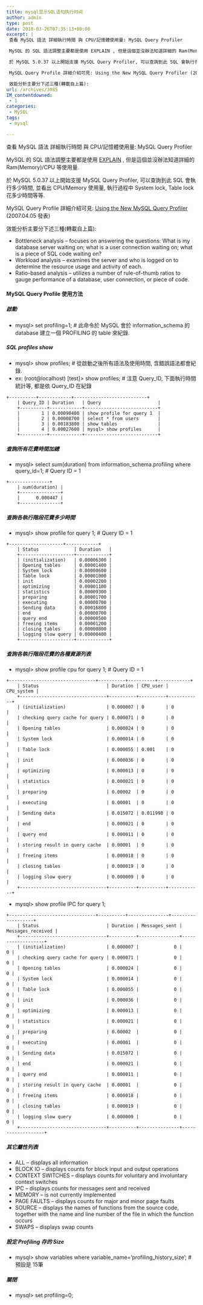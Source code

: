 ```yaml
---
title: mysql显示SQL语句执行时间
author: admin
type: post
date: 2010-03-26T07:35:13+00:00
excerpt: |
 查看 MySQL 語法 詳細執行時間 與 CPU/記憶體使用量: MySQL Query Profiler

 MySQL 的 SQL 語法調整主要都是使用 EXPLAIN , 但是這個並沒辦法知道詳細的 Ram(Memory)/CPU 等使用量.

 於 MySQL 5.0.37 以上開始支援 MySQL Query Profiler, 可以查詢到此 SQL 會執行多少時間, 並看出 CPU/Memory 使用量, 執行過程中 System lock, Table lock 花多少時間等等.

 MySQL Query Profile 詳細介紹可見: Using the New MySQL Query Profiler (2007.04.05 發表)

 效能分析主要分下述三種(轉載自上篇):
url: /archives/3085
IM_contentdowned:
 - 1
categories:
 - MySQL
tags:
 - mysql

---
```

查看 MySQL 語法 詳細執行時間 與 CPU/記憶體使用量: MySQL Query Profiler

MySQL 的 SQL 語法調整主要都是使用 [EXPLAIN](http://dev.mysql.com/doc/refman/5.0/en/explain.html "MySQL :: MySQL 5.0 Reference Manual  :: 12.3.2 EXPLAIN Syntax") , 但是這個並沒辦法知道詳細的 Ram(Memory)/CPU 等使用量.

於 MySQL 5.0.37 以上開始支援 MySQL Query Profiler, 可以查詢到此 SQL 會執行多少時間, 並看出 CPU/Memory 使用量, 執行過程中 System lock, Table lock 花多少時間等等.

MySQL Query Profile 詳細介紹可見: [Using the New MySQL Query Profiler](http://dev.mysql.com/tech-resources/articles/using-new-query-profiler.html "Using the New MySQL Query  Profiler") (2007.04.05 發表)

效能分析主要分下述三種(轉載自上篇):

 * Bottleneck analysis – focuses on answering the questions: What is my database server waiting on; what is a user connection waiting on; what is a piece of SQL code waiting on?
 * Workload analysis – examines the server and who is logged on to determine the resource usage and activity of each.
 * Ratio-based analysis – utilizes a number of rule-of-thumb ratios to gauge performance of a database, user connection, or piece of code.

#### MySQL Query Profile 使用方法

##### 啟動

 * mysql> set profiling=1; # 此命令於 MySQL 會於 information_schema 的 database 建立一個 PROFILING 的 table 來紀錄.

##### SQL profiles show

 * mysql> show profiles; # 從啟動之後所有語法及使用時間, 含錯誤語法都會紀錄.
 * ex: (root@localhost) [test]> show profiles; # 注意 Query\_ID, 下面執行時間統計等, 都是依 Query\_ID 在紀錄


```
+----------+------------+---------------------------+
	| Query_ID | Duration   | Query                     |
	+----------+------------+---------------------------+
	|        1 | 0.00090400 | show profile for query 1  |
	|        2 | 0.00008700 | select * from users       |
	|        3 | 0.00183800 | show tables               |
	|        4 | 0.00027600 | mysql> show profiles      |
	+----------+------------+---------------------------+
```

##### 查詢所有花費時間加總

 * mysql> select sum(duration) from information\_schema.profiling where query\_id=1; # Query ID = 1


```
+---------------+
	| sum(duration) |
	+---------------+
	|      0.000447 |
	+---------------+
```

##### 查詢各執行階段花費多少時間

 * mysql> show profile for query 1; # Query ID = 1


```
+--------------------+------------+
	| Status             | Duration   |
	+--------------------+------------+
	| (initialization)   | 0.00006300 |
	| Opening tables     | 0.00001400 |
	| System lock        | 0.00000600 |
	| Table lock         | 0.00001000 |
	| init               | 0.00002200 |
	| optimizing         | 0.00001100 |
	| statistics         | 0.00009300 |
	| preparing          | 0.00001700 |
	| executing          | 0.00000700 |
	| Sending data       | 0.00016800 |
	| end                | 0.00000700 |
	| query end          | 0.00000500 |
	| freeing items      | 0.00001200 |
	| closing tables     | 0.00000800 |
	| logging slow query | 0.00000400 |
	+--------------------+------------+
```

##### 查詢各執行階段花費的各種資源列表

 * mysql> show profile cpu for query 1; # Query ID = 1


```
+--------------------------------+----------+----------+------------+
	| Status                         | Duration | CPU_user | CPU_system |
	+--------------------------------+----------+----------+------------+
	| (initialization)               | 0.000007 | 0        | 0          |
	| checking query cache for query | 0.000071 | 0        | 0          |
	| Opening tables                 | 0.000024 | 0        | 0          |
	| System lock                    | 0.000014 | 0        | 0          |
	| Table lock                     | 0.000055 | 0.001    | 0          |
	| init                           | 0.000036 | 0        | 0          |
	| optimizing                     | 0.000013 | 0        | 0          |
	| statistics                     | 0.000021 | 0        | 0          |
	| preparing                      | 0.00002  | 0        | 0          |
	| executing                      | 0.00001  | 0        | 0          |
	| Sending data                   | 0.015072 | 0.011998 | 0          |
	| end                            | 0.000021 | 0        | 0          |
	| query end                      | 0.000011 | 0        | 0          |
	| storing result in query cache  | 0.00001  | 0        | 0          |
	| freeing items                  | 0.000018 | 0        | 0          |
	| closing tables                 | 0.000019 | 0        | 0          |
	| logging slow query             | 0.000009 | 0        | 0          |
	+--------------------------------+----------+----------+------------+
```

 * mysql> show profile IPC for query 1;


```
+--------------------------------+----------+---------------+-------------------+
	| Status                         | Duration | Messages_sent | Messages_received |
	+--------------------------------+----------+---------------+-------------------+
	| (initialization)               | 0.000007 |             0 |                 0 |
	| checking query cache for query | 0.000071 |             0 |                 0 |
	| Opening tables                 | 0.000024 |             0 |                 0 |
	| System lock                    | 0.000014 |             0 |                 0 |
	| Table lock                     | 0.000055 |             0 |                 0 |
	| init                           | 0.000036 |             0 |                 0 |
	| optimizing                     | 0.000013 |             0 |                 0 |
	| statistics                     | 0.000021 |             0 |                 0 |
	| preparing                      | 0.00002  |             0 |                 0 |
	| executing                      | 0.00001  |             0 |                 0 |
	| Sending data                   | 0.015072 |             0 |                 0 |
	| end                            | 0.000021 |             0 |                 0 |
	| query end                      | 0.000011 |             0 |                 0 |
	| storing result in query cache  | 0.00001  |             0 |                 0 |
	| freeing items                  | 0.000018 |             0 |                 0 |
	| closing tables                 | 0.000019 |             0 |                 0 |
	| logging slow query             | 0.000009 |             0 |                 0 |
	+--------------------------------+----------+---------------+-------------------+
```

##### 其它屬性列表

 * ALL – displays all information
 * BLOCK IO – displays counts for block input and output operations
 * CONTEXT SWITCHES – displays counts for voluntary and involuntary context switches
 * IPC – displays counts for messages sent and received
 * MEMORY – is not currently implemented
 * PAGE FAULTS – displays counts for major and minor page faults
 * SOURCE – displays the names of functions from the source code, together with the name and line number of the file in which the function occurs
 * SWAPS – displays swap counts

##### 設定 Profiling 存的 Size

 * mysql> show variables where variable\_name=’profiling\_history_size’; # 預設是 15筆

##### 關閉

 * mysql> set profiling=0;
